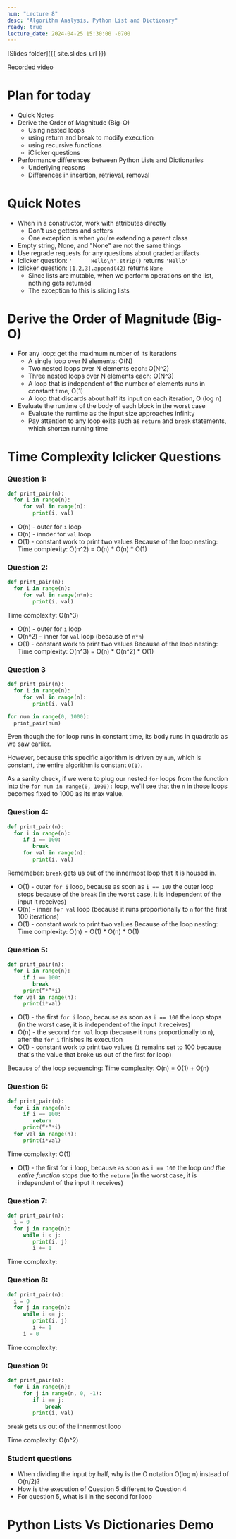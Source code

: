 ```yaml
---
num: "Lecture 8"
desc: "Algorithm Analysis, Python List and Dictionary"
ready: true
lecture_date: 2024-04-25 15:30:00 -0700
---
```


[Slides folder]({{ site.slides_url }})

[Recorded video](https://www.loom.com/share/3510c8617d294f9abdd697eb8a782c35?sid=7d9793a0-3789-4bf5-b88d-c703525a4c6e)

# Plan for today

- Quick Notes
- Derive the Order of Magnitude (Big-O)
  - Using nested loops
  - using return and break to modify execution
  - using recursive functions 
  - iClicker questions
- Performance differences between Python Lists and Dictionaries
  - Underlying reasons
  - Differences in insertion, retrieval, removal

# Quick Notes
- When in a constructor, work with attributes directly
  - Don't use getters and setters
  - One exception is when you're extending a parent class
- Empty string, None, and "None" are not the same things
- Use regrade requests for any questions about graded artifacts
- Iclicker question: `'      Hello\n'.strip()` returns `'Hello'`
- Iclicker question: `[1,2,3].append(42)` returns `None`
  - Since lists are mutable, when we perform operations on the list, nothing gets returned
  - The exception to this is slicing lists

# Derive the Order of Magnitude (Big-O)
- For any loop: get the maximum number of its iterations
  - A single loop over N elements: O(N)
  - Two nested loops over N elements each: O(N^2)
  - Three nested loops over N elements each: O(N^3)
  - A loop that is independent of the number of elements runs in constant time, O(1) 
  - A loop that discards about half its input on each iteration, O (log n)
- Evaluate the runtime of the body of each block in the worst case 
  - Evaluate the runtime as the input size approaches infinity
  - Pay attention to any loop exits such as `return` and `break` statements, which shorten running time

# Time Complexity Iclicker Questions

### Question 1:
```py
def print_pair(n):
  for i in range(n):
	 for val in range(n):
		print(i, val) 
```


* O(n) - outer for `i` loop
* O(n) - innder for `val` loop
* O(1) - constant work to print two values
Because of the loop nesting:
Time complexity: O(n^2) = O(n) * O(n) * O(1)


### Question 2:
```py
def print_pair(n):
  for i in range(n):
	 for val in range(n*n):
		print(i, val) 
```

Time complexity: O(n^3)
* O(n) - outer for `i` loop
* O(n^2) - inner for `val` loop (because of `n*n`)
* O(1) - constant work to print two values
Because of the loop nesting:
Time complexity: O(n^3) = O(n) * O(n^2) * O(1)

### Question 3
```py
def print_pair(n):
  for i in range(n):
	 for val in range(n):
		print(i, val) 

for num in range(0, 1000):
  print_pair(num)
```

Even though the for loop runs in constant time, its body runs in quadratic as we saw earlier.

However, because this specific algorithm is driven by `num`, which is constant, the entire algorithm is constant `O(1)`.

As a sanity check, if we were to plug our nested `for` loops from the function into the `for num in range(0, 1000):` loop, we'll see that the `n` in those loops becomes fixed to 1000 as its max value.


### Question 4:
```py
def print_pair(n):
  for i in range(n):
	 if i == 100:
		break
	 for val in range(n):
		print(i, val) 
```
Rememeber: `break` gets us out of the innermost loop that it is housed in.
* O(1) - outer `for i` loop, because as soon as `i == 100` the outer loop stops because of the `break` (in the worst case, it is independent of the input it receives)
* O(n) - inner `for val` loop (because it runs proportionally to `n` for the first 100 iterations)
* O(1) - constant work to print two values
Because of the loop nesting:
Time complexity: O(n) = O(1) * O(n) * O(1)

### Question 5:
```py
def print_pair(n):
  for i in range(n):
	 if i == 100:
		break
	 print(“*”*i)
  for val in range(n):
	 print(i*val) 
```

* O(1) - the first `for i` loop, because as soon as `i == 100` the loop stops (in the worst case, it is independent of the input it receives)
* O(n) - the second `for val` loop (because it runs proportionally to `n`), after the `for i` finishes its execution 
* O(1) - constant work to print two values (`i` remains set to 100 because that's the value that broke us out of the first for loop)

Because of the loop sequencing:
Time complexity: O(n) = O(1) + O(n)

### Question 6:
```py
def print_pair(n):
  for i in range(n):
	 if i == 100:
		return
 	 print(“*”*i)
  for val in range(n):
	 print(i*val) 
```

Time complexity: O(1)
* O(1) - the first for `i` loop, because as soon as `i == 100` the loop _and the entire function_ stops due to the `return` (in the worst case, it is independent of the input it receives)


### Question 7:
```py
def print_pair(n):
  i = 0
  for j in range(n):
	 while i < j:
		print(i, j) 
		i += 1
```

Time complexity: 

### Question 8:
```py
def print_pair(n):
  i = 0
  for j in range(n):
	 while i <= j:
		print(i, j) 
		i += 1
  	 i = 0
```

Time complexity: 

### Question 9:
```py
def print_pair(n):
  for i in range(n):
	 for j in range(n, 0, -1):
		if i == j:
			break
		print(i, val) 
```

`break` gets us out of the innermost loop


Time complexity:   O(n^2)


### Student questions
- When dividing the input by half, why is the O notation O(log n) instead of O(n/2)?
- How is the execution of Question 5 different to Question 4
- For question 5, what is i in the second for loop 

# Python Lists Vs Dictionaries Demo
```py
```


